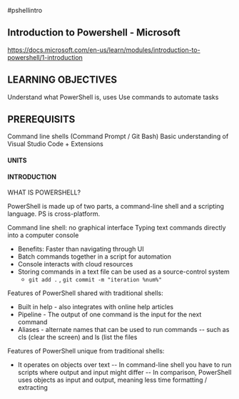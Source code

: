 #pshellintro
## Introduction to Powershell - Microsoft
https://docs.microsoft.com/en-us/learn/modules/introduction-to-powershell/1-introduction

## LEARNING OBJECTIVES

Understand what PowerShell is, uses 
Use commands to automate tasks 

## PREREQUISITS 
Command line shells (Command Prompt / Git Bash)
Basic understanding of Visual Studio Code + Extensions 

#### UNITS
#### INTRODUCTION

WHAT IS POWERSHELL? 

PowerShell is made up of two parts, a command-line shell and a scripting language.
PS is cross-platform. 

Command line shell: no graphical interface 
Typing text commands directly into a computer console
- Benefits: Faster than navigating through UI 
- Batch commands together in a script for automation
- Console interacts with cloud resources 
- Storing commands in a text file can be used as a source-control system
  - `git add .` , `git commit -m "iteration %num%"` 

Features of PowerShell shared with traditional shells:
- Built in help - also integrates with online help articles
- Pipeline - The output of one command is the input for the next command
- Aliases - alternate names that can be used to run commands 
-- such as cls (clear the screen) and ls (list the files

Features of PowerShell unique from traditional shells:
- It operates on objects over text
-- In command-line shell you have to run scripts where output and input might differ
-- In comparison, PowerShell uses objects as input and output, meaning less time formatting / extracting 


